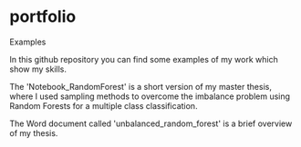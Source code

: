 # portfolio
Examples

In this github repository you can find some examples of my work which show my skills.

The 'Notebook_RandomForest' is a short version of my master thesis, where I used sampling methods to overcome the imbalance problem using Random Forests for a multiple class classification.

The Word document called 'unbalanced_random_forest' is a brief overview of my thesis.
